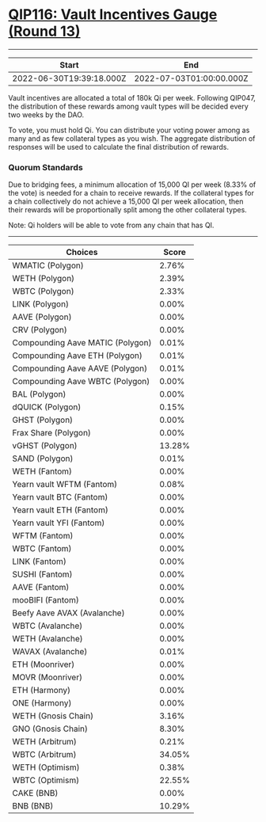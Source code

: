 
# [QIP116: Vault Incentives Gauge (Round 13)](https://snapshot.org/#/qidao.eth/proposal/0x36e52a331a5c4d0fd27ea15a3f78cacdbf971e3ae1403433bcda93cbf33800ec)

---
| Start | End |
| --- | --- |
| 2022-06-30T19:39:18.000Z | 2022-07-03T01:00:00.000Z |


Vault incentives are allocated a total of 180k Qi per week. Following QIP047, the distribution of these rewards among vault types will be decided every two weeks by the DAO.

To vote, you must hold Qi. You can distribute your voting power among as many and as few collateral types as you wish. The aggregate distribution of responses will be used to calculate the final distribution of rewards.

### Quorum Standards

Due to bridging fees, a minimum allocation of 15,000 QI per week (8.33% of the vote) is needed for a chain to receive rewards. If the collateral types for a chain collectively do not achieve a 15,000 QI per week allocation, then their rewards will be proportionally split among the other collateral types.

Note: Qi holders will be able to vote from any chain that has QI.

---
| Choices | Score |
| --- | --- |
| WMATIC (Polygon) | 2.76% |
| WETH (Polygon) | 2.39% |
| WBTC (Polygon) | 2.33% |
| LINK (Polygon) | 0.00% |
| AAVE (Polygon) | 0.00% |
| CRV (Polygon) | 0.00% |
| Compounding Aave MATIC (Polygon) | 0.01% |
| Compounding Aave ETH (Polygon) | 0.01% |
| Compounding Aave AAVE (Polygon) | 0.01% |
| Compounding Aave WBTC (Polygon) | 0.00% |
| BAL (Polygon) | 0.00% |
| dQUICK (Polygon) | 0.15% |
| GHST (Polygon) | 0.00% |
| Frax Share (Polygon) | 0.00% |
| vGHST (Polygon) | 13.28% |
| SAND (Polygon) | 0.01% |
| WETH (Fantom) | 0.00% |
| Yearn vault WFTM (Fantom) | 0.08% |
| Yearn vault BTC (Fantom) | 0.00% |
| Yearn vault ETH (Fantom) | 0.00% |
| Yearn vault YFI (Fantom) | 0.00% |
| WFTM (Fantom) | 0.00% |
| WBTC (Fantom) | 0.00% |
| LINK (Fantom) | 0.00% |
| SUSHI (Fantom) | 0.00% |
| AAVE (Fantom) | 0.00% |
| mooBIFI (Fantom) | 0.00% |
| Beefy Aave AVAX (Avalanche) | 0.00% |
| WBTC (Avalanche) | 0.00% |
| WETH (Avalanche) | 0.00% |
| WAVAX (Avalanche) | 0.01% |
| ETH (Moonriver) | 0.00% |
| MOVR (Moonriver) | 0.00% |
| ETH (Harmony) | 0.00% |
| ONE (Harmony) | 0.00% |
| WETH (Gnosis Chain) | 3.16% |
| GNO (Gnosis Chain) | 8.30% |
| WETH (Arbitrum) | 0.21% |
| WBTC (Arbitrum) | 34.05% |
| WETH (Optimism) | 0.38% |
| WBTC (Optimism)  | 22.55% |
| CAKE (BNB) | 0.00% |
| BNB (BNB) | 10.29% |

